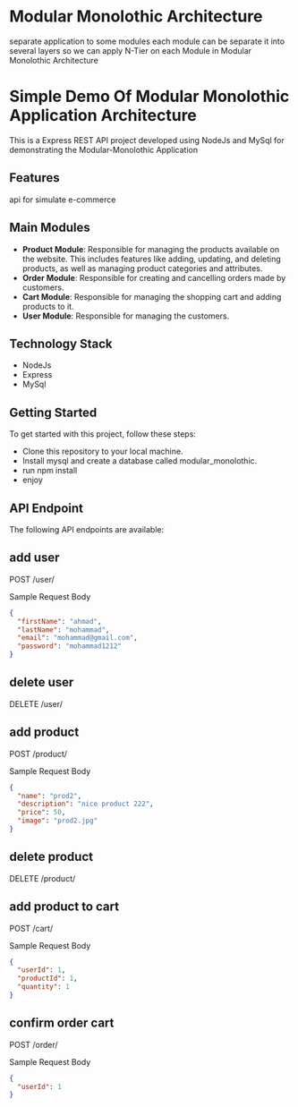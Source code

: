 # Modular Monolothic Architecture

separate application to some modules
each module can be separate it into several layers
so we can apply N-Tier on each Module in Modular Monolothic Architecture

# Simple Demo Of Modular Monolothic Application Architecture

This is a Express REST API project developed using NodeJs and MySql for demonstrating the Modular-Monolothic Application

## Features

api for simulate e-commerce

## Main Modules

- **Product Module**: Responsible for managing the products available on the website. This includes features like adding, updating, and deleting products, as well as managing product categories and attributes.
- **Order Module**: Responsible for creating and cancelling orders made by customers.
- **Cart Module**: Responsible for managing the shopping cart and adding products to it.
- **User Module**: Responsible for managing the customers.

## Technology Stack

- NodeJs
- Express
- MySql

## Getting Started

To get started with this project, follow these steps:

- Clone this repository to your local machine.
- Install mysql and create a database called modular_monolothic.
- run npm install
- enjoy

## API Endpoint

The following API endpoints are available:

## add user

POST /user/

Sample Request Body

```json
{
  "firstName": "ahmad",
  "lastName": "mohammad",
  "email": "mohammad@gmail.com",
  "password": "mohammad1212"
}
```

## delete user

DELETE /user/

## add product

POST /product/

Sample Request Body

```json
{
  "name": "prod2",
  "description": "nice product 222",
  "price": 50,
  "image": "prod2.jpg"
}
```

## delete product

DELETE /product/

## add product to cart

POST /cart/

Sample Request Body

```json
{
  "userId": 1,
  "productId": 1,
  "quantity": 1
}
```

## confirm order cart

POST /order/

Sample Request Body

```json
{
  "userId": 1
}
```
